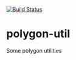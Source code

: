 [![Build Status](https://travis-ci.org/bjnortier/polygon-util.png?branch=master)](https://travis-ci.org/bjnortier/polygon-util)

# polygon-util
Some polygon utilities
